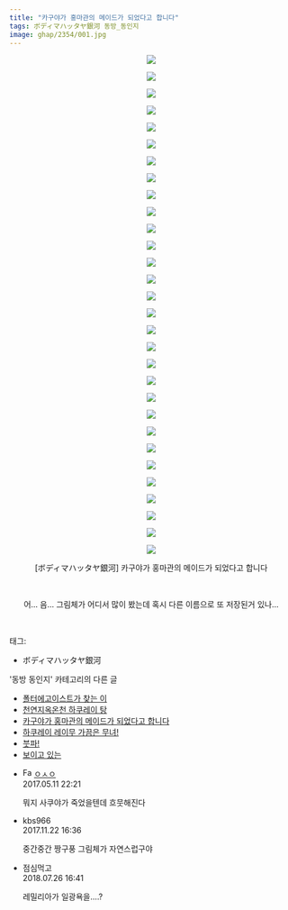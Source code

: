 ```yaml
---
title: "카구야가 홍마관의 메이드가 되었다고 합니다"
tags: ボディマハッタヤ銀河 동방_동인지
image: ghap/2354/001.jpg
---
```

<div class="article">
<p style="text-align: center; clear: none; float: none;"><img src="{{ site.nasurl }}/ghap/2354/001.jpg"/></p>
<p style="text-align: center; clear: none; float: none;"><img src="{{ site.nasurl }}/ghap/2354/002.jpg"/></p>
<p style="text-align: center; clear: none; float: none;"><img src="{{ site.nasurl }}/ghap/2354/003.jpg"/></p>
<p style="text-align: center; clear: none; float: none;"><img src="{{ site.nasurl }}/ghap/2354/004.jpg"/></p>
<p style="text-align: center; clear: none; float: none;"><img src="{{ site.nasurl }}/ghap/2354/005.jpg"/></p>
<p style="text-align: center; clear: none; float: none;"><img src="{{ site.nasurl }}/ghap/2354/006.jpg"/></p>
<p style="text-align: center; clear: none; float: none;"><img src="{{ site.nasurl }}/ghap/2354/007.jpg"/></p>
<p style="text-align: center; clear: none; float: none;"><img src="{{ site.nasurl }}/ghap/2354/008.jpg"/></p>
<p style="text-align: center; clear: none; float: none;"><img src="{{ site.nasurl }}/ghap/2354/009.jpg"/></p>
<p style="text-align: center; clear: none; float: none;"><img src="{{ site.nasurl }}/ghap/2354/010.jpg"/></p>
<p style="text-align: center; clear: none; float: none;"><img src="{{ site.nasurl }}/ghap/2354/011.jpg"/></p>
<p style="text-align: center; clear: none; float: none;"><img src="{{ site.nasurl }}/ghap/2354/012.jpg"/></p>
<p style="text-align: center; clear: none; float: none;"><img src="{{ site.nasurl }}/ghap/2354/013.jpg"/></p>
<p style="text-align: center; clear: none; float: none;"><img src="{{ site.nasurl }}/ghap/2354/014.jpg"/></p>
<p style="text-align: center; clear: none; float: none;"><img src="{{ site.nasurl }}/ghap/2354/015.jpg"/></p>
<p style="text-align: center; clear: none; float: none;"><img src="{{ site.nasurl }}/ghap/2354/016.jpg"/></p>
<p style="text-align: center; clear: none; float: none;"><img src="{{ site.nasurl }}/ghap/2354/017.jpg"/></p>
<p style="text-align: center; clear: none; float: none;"><img src="{{ site.nasurl }}/ghap/2354/018.jpg"/></p>
<p style="text-align: center; clear: none; float: none;"><img src="{{ site.nasurl }}/ghap/2354/019.jpg"/></p>
<p style="text-align: center; clear: none; float: none;"><img src="{{ site.nasurl }}/ghap/2354/020.jpg"/></p>
<p style="text-align: center; clear: none; float: none;"><img src="{{ site.nasurl }}/ghap/2354/021.jpg"/></p>
<p style="text-align: center; clear: none; float: none;"><img src="{{ site.nasurl }}/ghap/2354/022.jpg"/></p>
<p style="text-align: center; clear: none; float: none;"><img src="{{ site.nasurl }}/ghap/2354/023.jpg"/></p>
<p style="text-align: center; clear: none; float: none;"><img src="{{ site.nasurl }}/ghap/2354/024.jpg"/></p>
<p style="text-align: center; clear: none; float: none;"><img src="{{ site.nasurl }}/ghap/2354/025.jpg"/></p>
<p style="text-align: center; clear: none; float: none;"><img src="{{ site.nasurl }}/ghap/2354/026.jpg"/></p>
<p style="text-align: center; clear: none; float: none;"><img src="{{ site.nasurl }}/ghap/2354/027.jpg"/></p>
<p style="text-align: center; clear: none; float: none;"><img src="{{ site.nasurl }}/ghap/2354/028.jpg"/></p>
<p style="text-align: center; clear: none; float: none;"><img src="{{ site.nasurl }}/ghap/2354/029.jpg"/></p>
<p style="text-align: center; clear: none; float: none;"><img src="{{ site.nasurl }}/ghap/2354/030.jpg"/></p>
<p style="text-align: center; clear: none; float: none;">[ボディマハッタヤ銀河] 카구야가 홍마관의 메이드가 되었다고 합니다</p>
<p style="text-align: center; clear: none; float: none;"><br/></p>
<p style="text-align: center; clear: none; float: none;">어... 음... 그림체가 어디서 많이 봤는데 혹시 다른 이름으로 또 저장된거 있나...</p>
<p><br/></p>
</div><div class="tagTrail">
<p>태그: </p>
<ul>
<li>ボディマハッタヤ銀河</li>
</ul>
</div><div class="another">
<p>'동방 동인지' 카테고리의 다른 글</p>
<ul>
<li><a href="/2016-09-27-ghap_2356">폴터에고이스트가 찾는 이</a></li>
<li><a href="/2016-09-27-ghap_2355">천연지옥온천 하쿠레이 탕</a></li>
<li><a href="/2016-09-26-ghap_2354">카구야가 홍마관의 메이드가 되었다고 합니다</a></li>
<li><a href="/2016-09-26-ghap_2353">하쿠레이 레이무 가끔은 무녀!</a></li>
<li><a href="/2016-09-26-ghap_2352">붓파!</a></li>
<li><a href="/2016-09-26-ghap_2351">보이고 있는</a></li>
</ul>
</div><div class="cb_module cb_fluid">
<div class="cb_wrt cb_profile">
<div class="comment">
<ul>
<li class="cb_thumb_off" id="comment14986700">
<div class="cb_comment_area">
<div class="cb_info_area">
<div class="cb_section">
<span class="cb_nick_name"><img alt="Favicon of http://google.com" height="16" onerror="this.onerror=null;this.parentNode.removeChild(this)" src="http://google.com/favicon.ico" width="16"/> <a href="http://google.com" onclick="return openLinkInNewWindow(this)">ㅇㅅㅇ</a></span>
</div>
<div class="cb_section">
<span class="cb_date">2017.05.11 22:21 </span>
</div>
</div>
<div class="cb_dsc_comment">
<p class="cb_dsc">
											뭐지 사쿠야가 죽었을텐데 흐뭇해진다
										</p>
</div>
</div></li>
<li class="cb_thumb_off" id="comment15135177">
<div class="cb_comment_area">
<div class="cb_info_area">
<div class="cb_section">
<span class="cb_nick_name">kbs966</span>
</div>
<div class="cb_section">
<span class="cb_date">2017.11.22 16:36 </span>
</div>
</div>
<div class="cb_dsc_comment">
<p class="cb_dsc">
											중간중간 짱구풍 그림체가 자연스럽구야
										</p>
</div>
</div></li>
<li class="cb_thumb_off" id="comment15294239">
<div class="cb_comment_area">
<div class="cb_info_area">
<div class="cb_section">
<span class="cb_nick_name">점심먹고</span>
</div>
<div class="cb_section">
<span class="cb_date">2018.07.26 16:41 </span>
</div>
</div>
<div class="cb_dsc_comment">
<p class="cb_dsc">
											레밀리아가 일광욕을....?
										</p>
</div>
</div></li>
</ul>
</div>
</div><!-- commentList close -->
</div>